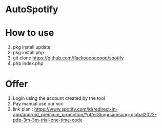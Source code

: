 # AutoSpotify

# How to use

1. pkg install update
2. pkg install php
3. git clone https://github.com/flackooooooooo/spotify
4. php index.php

# Offer

1. Login using the account created by the tool
2. Pay manual use our vcc
3. link plan : https://www.spotify.com/id/redirect-in-app/android_premium_promotion/?offerSlug=samsung-global2022-pdp-3m-3m-trial-one-time-code
